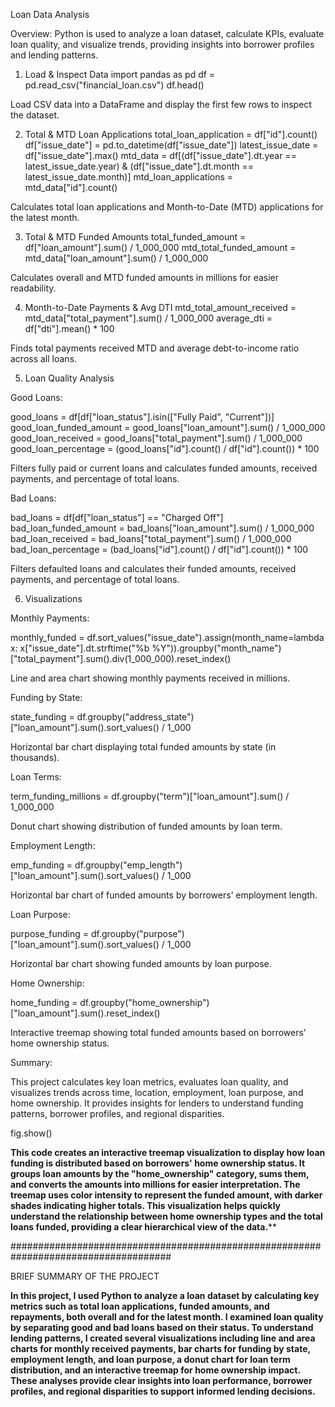 Loan Data Analysis

Overview:
Python is used to analyze a loan dataset, calculate KPIs, evaluate loan quality, and visualize trends, providing insights into borrower profiles and lending patterns.

1. Load & Inspect Data
import pandas as pd
df = pd.read_csv("financial_loan.csv")
df.head()


Load CSV data into a DataFrame and display the first few rows to inspect the dataset.

2. Total & MTD Loan Applications
total_loan_application = df["id"].count()
df["issue_date"] = pd.to_datetime(df["issue_date"])
latest_issue_date = df["issue_date"].max()
mtd_data = df[(df["issue_date"].dt.year == latest_issue_date.year) & (df["issue_date"].dt.month == latest_issue_date.month)]
mtd_loan_applications = mtd_data["id"].count()


Calculates total loan applications and Month-to-Date (MTD) applications for the latest month.

3. Total & MTD Funded Amounts
total_funded_amount = df["loan_amount"].sum() / 1_000_000
mtd_total_funded_amount = mtd_data["loan_amount"].sum() / 1_000_000


Calculates overall and MTD funded amounts in millions for easier readability.

4. Month-to-Date Payments & Avg DTI
mtd_total_amount_received = mtd_data["total_payment"].sum() / 1_000_000
average_dti = df["dti"].mean() * 100


Finds total payments received MTD and average debt-to-income ratio across all loans.

5. Loan Quality Analysis

Good Loans:

good_loans = df[df["loan_status"].isin(["Fully Paid", "Current"])]
good_loan_funded_amount = good_loans["loan_amount"].sum() / 1_000_000
good_loan_received = good_loans["total_payment"].sum() / 1_000_000
good_loan_percentage = (good_loans["id"].count() / df["id"].count()) * 100


Filters fully paid or current loans and calculates funded amounts, received payments, and percentage of total loans.

Bad Loans:

bad_loans = df[df["loan_status"] == "Charged Off"]
bad_loan_funded_amount = bad_loans["loan_amount"].sum() / 1_000_000
bad_loan_received = bad_loans["total_payment"].sum() / 1_000_000
bad_loan_percentage = (bad_loans["id"].count() / df["id"].count()) * 100


Filters defaulted loans and calculates their funded amounts, received payments, and percentage of total loans.

6. Visualizations

Monthly Payments:

monthly_funded = df.sort_values("issue_date").assign(month_name=lambda x: x["issue_date"].dt.strftime("%b %Y")).groupby("month_name")["total_payment"].sum().div(1_000_000).reset_index()


Line and area chart showing monthly payments received in millions.

Funding by State:

state_funding = df.groupby("address_state")["loan_amount"].sum().sort_values() / 1_000


Horizontal bar chart displaying total funded amounts by state (in thousands).

Loan Terms:

term_funding_millions = df.groupby("term")["loan_amount"].sum() / 1_000_000


Donut chart showing distribution of funded amounts by loan term.

Employment Length:

emp_funding = df.groupby("emp_length")["loan_amount"].sum().sort_values() / 1_000


Horizontal bar chart of funded amounts by borrowers’ employment length.

Loan Purpose:

purpose_funding = df.groupby("purpose")["loan_amount"].sum().sort_values() / 1_000


Horizontal bar chart showing funded amounts by loan purpose.

Home Ownership:

home_funding = df.groupby("home_ownership")["loan_amount"].sum().reset_index()


Interactive treemap showing total funded amounts based on borrowers’ home ownership status.

Summary:

This project calculates key loan metrics, evaluates loan quality, and visualizes trends across time, location, employment, loan purpose, and home ownership. It provides insights for lenders to understand funding patterns, borrower profiles, and regional disparities.

fig.show()

**This code creates an interactive treemap visualization to display how loan funding is distributed based on borrowers' home ownership status. It groups loan amounts by the "home_ownership" category, sums them, and converts the amounts into millions for easier interpretation. The treemap uses color intensity to represent the funded amount, with darker shades indicating higher totals. This visualization helps quickly understand the relationship between home ownership types and the total loans funded, providing a clear hierarchical view of the data.****


#####################################################################################


BRIEF SUMMARY OF THE PROJECT

**In this project, I used Python to analyze a loan dataset by calculating key metrics such as total loan applications, funded amounts, and repayments, both overall and for the latest month. I examined loan quality by separating good and bad loans based on their status. To understand lending patterns, I created several visualizations including line and area charts for monthly received payments, bar charts for funding by state, employment length, and loan purpose, a donut chart for loan term distribution, and an interactive treemap for home ownership impact. These analyses provide clear insights into loan performance, borrower profiles, and regional disparities to support informed lending decisions.**


















